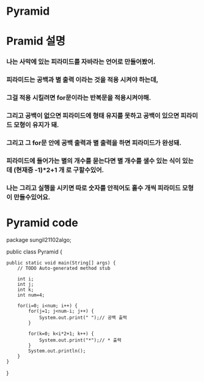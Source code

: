 # Pyramid

# Pramid 설명 

### 나는 사막에 있는 피라미드를 자바라는 언어로 만들어봤어. 
### 피라미드는 공백과 별 출력 이라는 것을 적용 시켜야 하는데,
### 그걸 적용 시킬려면 for문이라는 반복문을 적용시켜야해.
### 그리고 공백이 없으면 피라미드에 형태 유지를 못하고 공백이 있으면 피라미드 모형이 유지가 돼.
### 그리고 그 for문 안에 공백 출력과 별 출력을 하면 피라미드가 완성돼.
### 피라미드에 들어가는 별의 개수를 묻는다면 별 개수를 샐수 있는 식이 있는데 (현재증 -1)*2+1 개 로 구할수있어.
### 나는 그리고 실행을 시키면 따로 숫자를 안적어도 홀수 개씩 피라미드 모형이 만들수있어요.

# Pyramid code
package sungil21102algo;

public class Pyramid {

	public static void main(String[] args) {
		// TODO Auto-generated method stub
		
		int i;
		int j;
		int k;
		int num=4;
		
		for(i=0; i<num; i++) {
			for(j=1; j<num-i; j++) {
				System.out.print(" ");// 공백 출력
			}
			
			for(k=0; k<i*2+1; k++) {
				System.out.print("*");// * 출력
			}
			System.out.println();
		}
	}


}
